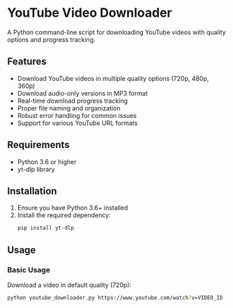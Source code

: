# YouTube Video Downloader

A Python command-line script for downloading YouTube videos with quality options and progress tracking.

## Features

- Download YouTube videos in multiple quality options (720p, 480p, 360p)
- Download audio-only versions in MP3 format
- Real-time download progress tracking
- Proper file naming and organization
- Robust error handling for common issues
- Support for various YouTube URL formats

## Requirements

- Python 3.6 or higher
- yt-dlp library

## Installation

1. Ensure you have Python 3.6+ installed
2. Install the required dependency:
   ```bash
   pip install yt-dlp
   ```

## Usage

### Basic Usage

Download a video in default quality (720p):
```bash
python youtube_downloader.py https://www.youtube.com/watch?v=VIDEO_ID
